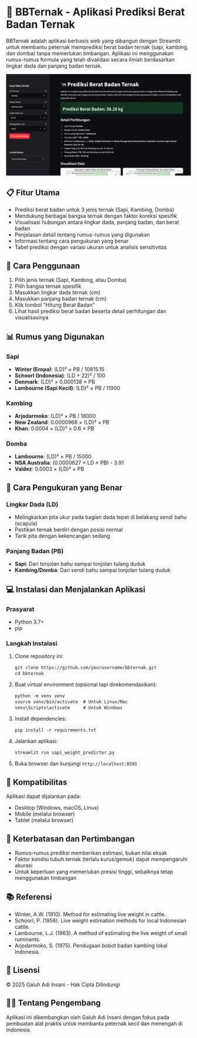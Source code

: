# 🐄 BBTernak - Aplikasi Prediksi Berat Badan Ternak

BBTernak adalah aplikasi berbasis web yang dibangun dengan Streamlit untuk membantu peternak memprediksi berat badan ternak (sapi, kambing, dan domba) tanpa memerlukan timbangan. Aplikasi ini menggunakan rumus-rumus formula yang telah divalidasi secara ilmiah berdasarkan lingkar dada dan panjang badan ternak.

![Screenshot Aplikasi BBTernak](screen.png)

## 📋 Fitur Utama

- Prediksi berat badan untuk 3 jenis ternak (Sapi, Kambing, Domba)
- Mendukung berbagai bangsa ternak dengan faktor koreksi spesifik
- Visualisasi hubungan antara lingkar dada, panjang badan, dan berat badan
- Penjelasan detail tentang rumus-rumus yang digunakan
- Informasi tentang cara pengukuran yang benar
- Tabel prediksi dengan variasi ukuran untuk analisis sensitivitas

## 🔧 Cara Penggunaan

1. Pilih jenis ternak (Sapi, Kambing, atau Domba)
2. Pilih bangsa ternak spesifik
3. Masukkan lingkar dada ternak (cm)
4. Masukkan panjang badan ternak (cm)
5. Klik tombol "Hitung Berat Badan"
6. Lihat hasil prediksi berat badan beserta detail perhitungan dan visualisasinya

## 📊 Rumus yang Digunakan

### Sapi
- **Winter (Eropa)**: (LD)² × PB / 10815.15
- **Schoorl (Indonesia)**: (LD + 22)² / 100
- **Denmark**: (LD)² × 0.000138 × PB
- **Lambourne (Sapi Kecil)**: (LD)² × PB / 11900

### Kambing
- **Arjodarmoko**: (LD)² × PB / 18000
- **New Zealand**: 0.0000968 × (LD)² × PB
- **Khan**: 0.0004 × (LD)² × 0.6 × PB

### Domba
- **Lambourne**: (LD)² × PB / 15000
- **NSA Australia**: (0.0000627 × LD × PB) - 3.91
- **Valdez**: 0.0003 × (LD)² × PB

## 📐 Cara Pengukuran yang Benar

### Lingkar Dada (LD)
- Melingkarkan pita ukur pada bagian dada tepat di belakang sendi bahu (scapula)
- Pastikan ternak berdiri dengan posisi normal
- Tarik pita dengan kekencangan sedang

### Panjang Badan (PB)
- **Sapi**: Dari tonjolan bahu sampai tonjolan tulang duduk
- **Kambing/Domba**: Dari sendi bahu sampai tonjolan tulang duduk

## 💻 Instalasi dan Menjalankan Aplikasi

### Prasyarat
- Python 3.7+
- pip

### Langkah Instalasi

1. Clone repository ini:
   ```
   git clone https://github.com/yourusername/bbternak.git
   cd bbternak
   ```

2. Buat virtual environment (opsional tapi direkomendasikan):
   ```
   python -m venv venv
   source venv/bin/activate  # Untuk Linux/Mac
   venv\Scripts\activate     # Untuk Windows
   ```

3. Install dependencies:
   ```
   pip install -r requirements.txt
   ```

4. Jalankan aplikasi:
   ```
   streamlit run sapi_weight_predictor.py
   ```

5. Buka browser dan kunjungi `http://localhost:8501`

## 📱 Kompatibilitas

Aplikasi dapat dijalankan pada:
- Desktop (Windows, macOS, Linux)
- Mobile (melalui browser)
- Tablet (melalui browser)

## 🧪 Keterbatasan dan Pertimbangan

- Rumus-rumus prediksi memberikan estimasi, bukan nilai eksak
- Faktor kondisi tubuh ternak (terlalu kurus/gemuk) dapat mempengaruhi akurasi
- Untuk keperluan yang memerlukan presisi tinggi, sebaiknya tetap menggunakan timbangan

## 📚 Referensi

- Winter, A.W. (1910). Method for estimating live weight in cattle.
- Schoorl, P. (1956). Live weight estimation methods for local Indonesian cattle.
- Lambourne, L.J. (1963). A method of estimating the live weight of small ruminants.
- Arjodarmoko, S. (1975). Pendugaan bobot badan kambing lokal Indonesia.

## 📄 Lisensi

© 2025 Galuh Adi Insani - Hak Cipta Dilindungi

## 🧑‍💻 Tentang Pengembang

Aplikasi ini dikembangkan oleh Galuh Adi Insani dengan fokus pada pembuatan alat praktis untuk membantu peternak kecil dan menengah di Indonesia.
